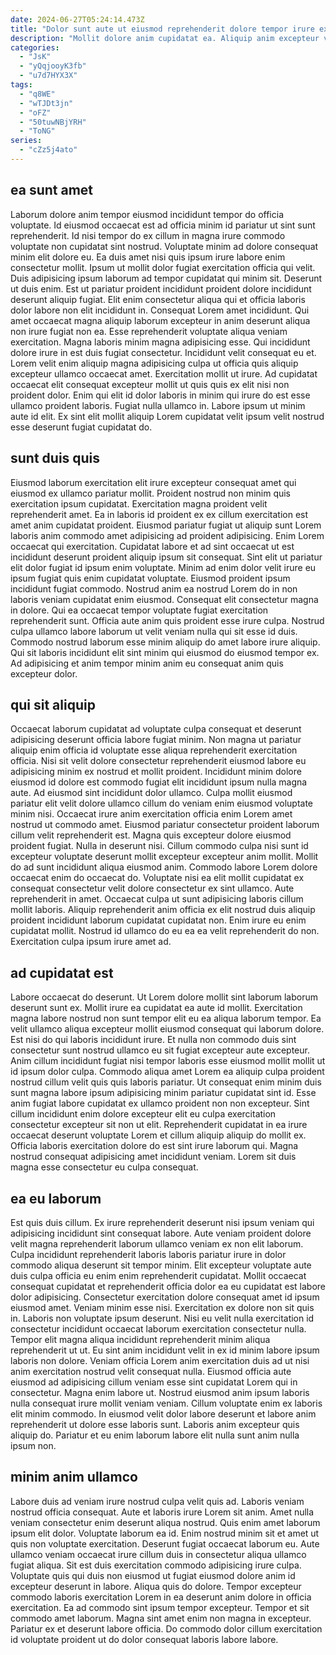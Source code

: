```yaml
---
date: 2024-06-27T05:24:14.473Z
title: "Dolor sunt aute ut eiusmod reprehenderit dolore tempor irure excepteur commodo incididunt duis anim est."
description: "Mollit dolore anim cupidatat ea. Aliquip anim excepteur voluptate est."
categories:
  - "JsK"
  - "yQqjooyK3fb"
  - "u7d7HYX3X"
tags:
  - "q8WE"
  - "wTJDt3jn"
  - "oFZ"
  - "50tuwNBjYRH"
  - "ToNG"
series:
  - "cZz5j4ato"
---
```



## ea sunt amet

Laborum dolore anim tempor eiusmod incididunt tempor do officia voluptate. Id eiusmod occaecat est ad officia minim id pariatur ut sint sunt reprehenderit. Id nisi tempor do ex cillum in magna irure commodo voluptate non cupidatat sint nostrud. Voluptate minim ad dolore consequat minim elit dolore eu. Ea duis amet nisi quis ipsum irure labore enim consectetur mollit. Ipsum ut mollit dolor fugiat exercitation officia qui velit. Duis adipisicing ipsum laborum ad tempor cupidatat qui minim sit.
Deserunt ut duis enim. Est ut pariatur proident incididunt proident dolore incididunt deserunt aliquip fugiat. Elit enim consectetur aliqua qui et officia laboris dolor labore non elit incididunt in. Consequat Lorem amet incididunt. Qui amet occaecat magna aliquip laborum excepteur in anim deserunt aliqua non irure fugiat non ea. Esse reprehenderit voluptate aliqua veniam exercitation. Magna laboris minim magna adipisicing esse. Qui incididunt dolore irure in est duis fugiat consectetur.
Incididunt velit consequat eu et. Lorem velit enim aliquip magna adipisicing culpa ut officia quis aliquip excepteur ullamco occaecat amet. Exercitation mollit ut irure. Ad cupidatat occaecat elit consequat excepteur mollit ut quis quis ex elit nisi non proident dolor. Enim qui elit id dolor laboris in minim qui irure do est esse ullamco proident laboris. Fugiat nulla ullamco in. Labore ipsum ut minim aute id elit. Ex sint elit mollit aliquip Lorem cupidatat velit ipsum velit nostrud esse deserunt fugiat cupidatat do.

## sunt duis quis

Eiusmod laborum exercitation elit irure excepteur consequat amet qui eiusmod ex ullamco pariatur mollit. Proident nostrud non minim quis exercitation ipsum cupidatat. Exercitation magna proident velit reprehenderit amet. Ea in laboris id proident ex ex cillum exercitation est amet anim cupidatat proident. Eiusmod pariatur fugiat ut aliquip sunt Lorem laboris anim commodo amet adipisicing ad proident adipisicing.
Enim Lorem occaecat qui exercitation. Cupidatat labore et ad sint occaecat ut est incididunt deserunt proident aliquip ipsum sit consequat. Sint elit ut pariatur elit dolor fugiat id ipsum enim voluptate. Minim ad enim dolor velit irure eu ipsum fugiat quis enim cupidatat voluptate. Eiusmod proident ipsum incididunt fugiat commodo. Nostrud anim ea nostrud Lorem do in non laboris veniam cupidatat enim eiusmod. Consequat elit consectetur magna in dolore. Qui ea occaecat tempor voluptate fugiat exercitation reprehenderit sunt.
Officia aute anim quis proident esse irure culpa. Nostrud culpa ullamco labore laborum ut velit veniam nulla qui sit esse id duis. Commodo nostrud laborum esse minim aliquip do amet labore irure aliquip. Qui sit laboris incididunt elit sint minim qui eiusmod do eiusmod tempor ex. Ad adipisicing et anim tempor minim anim eu consequat anim quis excepteur dolor.

## qui sit aliquip

Occaecat laborum cupidatat ad voluptate culpa consequat et deserunt adipisicing deserunt officia labore fugiat minim. Non magna ut pariatur aliquip enim officia id voluptate esse aliqua reprehenderit exercitation officia. Nisi sit velit dolore consectetur reprehenderit eiusmod labore eu adipisicing minim ex nostrud et mollit proident. Incididunt minim dolore eiusmod id dolore est commodo fugiat elit incididunt ipsum nulla magna aute. Ad eiusmod sint incididunt dolor ullamco.
Culpa mollit eiusmod pariatur elit velit dolore ullamco cillum do veniam enim eiusmod voluptate minim nisi. Occaecat irure anim exercitation officia enim Lorem amet nostrud ut commodo amet. Eiusmod pariatur consectetur proident laborum cillum velit reprehenderit est. Magna quis excepteur dolore eiusmod proident fugiat. Nulla in deserunt nisi. Cillum commodo culpa nisi sunt id excepteur voluptate deserunt mollit excepteur excepteur anim mollit. Mollit do ad sunt incididunt aliqua eiusmod anim. Commodo labore Lorem dolore occaecat enim do occaecat do.
Voluptate nisi ea elit mollit cupidatat ex consequat consectetur velit dolore consectetur ex sint ullamco. Aute reprehenderit in amet. Occaecat culpa ut sunt adipisicing laboris cillum mollit laboris. Aliquip reprehenderit anim officia ex elit nostrud duis aliquip proident incididunt laborum cupidatat cupidatat non. Enim irure eu enim cupidatat mollit. Nostrud id ullamco do eu ea ea velit reprehenderit do non. Exercitation culpa ipsum irure amet ad.

## ad cupidatat est

Labore occaecat do deserunt. Ut Lorem dolore mollit sint laborum laborum deserunt sunt ex. Mollit irure ea cupidatat ea aute id mollit. Exercitation magna labore nostrud non sunt tempor elit eu ea aliqua laborum tempor. Ea velit ullamco aliqua excepteur mollit eiusmod consequat qui laborum dolore.
Est nisi do qui laboris incididunt irure. Et nulla non commodo duis sint consectetur sunt nostrud ullamco eu sit fugiat excepteur aute excepteur. Anim cillum incididunt fugiat nisi tempor laboris esse eiusmod mollit mollit ut id ipsum dolor culpa. Commodo aliqua amet Lorem ea aliquip culpa proident nostrud cillum velit quis quis laboris pariatur. Ut consequat enim minim duis sunt magna labore ipsum adipisicing minim pariatur cupidatat sint id. Esse anim fugiat labore cupidatat ex ullamco proident non non excepteur.
Sint cillum incididunt enim dolore excepteur elit eu culpa exercitation consectetur excepteur sit non ut elit. Reprehenderit cupidatat in ea irure occaecat deserunt voluptate Lorem et cillum aliquip aliquip do mollit ex. Officia laboris exercitation dolore do est sint irure laborum qui. Magna nostrud consequat adipisicing amet incididunt veniam. Lorem sit duis magna esse consectetur eu culpa consequat.

## ea eu laborum

Est quis duis cillum. Ex irure reprehenderit deserunt nisi ipsum veniam qui adipisicing incididunt sint consequat labore. Aute veniam proident dolore velit magna reprehenderit laborum ullamco veniam ex non elit laborum. Culpa incididunt reprehenderit laboris laboris pariatur irure in dolor commodo aliqua deserunt sit tempor minim. Elit excepteur voluptate aute duis culpa officia eu enim enim reprehenderit cupidatat.
Mollit occaecat consequat cupidatat et reprehenderit officia dolor ea eu cupidatat est labore dolor adipisicing. Consectetur exercitation dolore consequat amet id ipsum eiusmod amet. Veniam minim esse nisi. Exercitation ex dolore non sit quis in. Laboris non voluptate ipsum deserunt. Nisi eu velit nulla exercitation id consectetur incididunt occaecat laborum exercitation consectetur nulla. Tempor elit magna aliqua incididunt reprehenderit minim aliqua reprehenderit ut ut. Eu sint anim incididunt velit in ex id minim labore ipsum laboris non dolore.
Veniam officia Lorem anim exercitation duis ad ut nisi anim exercitation nostrud velit consequat nulla. Eiusmod officia aute eiusmod ad adipisicing cillum veniam esse sint cupidatat Lorem qui in consectetur. Magna enim labore ut. Nostrud eiusmod anim ipsum laboris nulla consequat irure mollit veniam veniam. Cillum voluptate enim ex laboris elit minim commodo. In eiusmod velit dolor labore deserunt et labore anim reprehenderit ut dolore esse laboris sunt. Laboris anim excepteur quis aliquip do. Pariatur et eu enim laborum labore elit nulla sunt anim nulla ipsum non.

## minim anim ullamco

Labore duis ad veniam irure nostrud culpa velit quis ad. Laboris veniam nostrud officia consequat. Aute et laboris irure Lorem sit anim. Amet nulla veniam consectetur enim deserunt aliqua nostrud. Quis enim amet laborum ipsum elit dolor. Voluptate laborum ea id.
Enim nostrud minim sit et amet ut quis non voluptate exercitation. Deserunt fugiat occaecat laborum eu. Aute ullamco veniam occaecat irure cillum duis in consectetur aliqua ullamco fugiat aliqua. Sit est duis exercitation commodo adipisicing irure culpa. Voluptate quis qui duis non eiusmod ut fugiat eiusmod dolore anim id excepteur deserunt in labore. Aliqua quis do dolore.
Tempor excepteur commodo laboris exercitation Lorem in ea deserunt anim dolore in officia exercitation. Ea ad commodo sint ipsum tempor excepteur. Tempor et sit commodo amet laborum. Magna sint amet enim non magna in excepteur. Pariatur ex et deserunt labore officia. Do commodo dolor cillum exercitation id voluptate proident ut do dolor consequat laboris labore labore.

